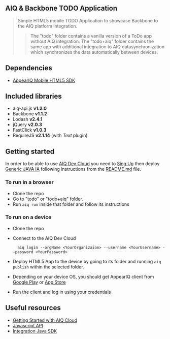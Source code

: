 AIQ & Backbone TODO Application
-------------------------------
> Simple HTML5 mobile TODO Application to showcase Backbone to the AIQ platform integration. 
>> The "todo" folder contains a vanilla version of a ToDo app without AIQ integration.
>> The "todo+aiq" folder contains the same app with additional integration to AIQ datasynchronization which synchronizes the data automatically between devices.



## Dependencies
* [AppearIQ Mobile HTML5 SDK](https://www.npmjs.org/package/aiq)

## Included libraries
* aiq-api.js **v1.2.0**
* Backbone **v1.1.2**
* Lodash **v2.4.1**
* jQuery **v2.0.3**
* FastClick **v1.0.3**
* RequireJS **v2.1.14** (with _Text_ plugin)

## Getting started
In order to be able to use [AIQ Dev Cloud](https://www.appeariq.com/content/welcome-appear-iq) you need to [Sing Up](https://www.appeariq.com/sign-up) then deploy [Generic JAVA IA](https://github.com/appear/generic-integration-adapter) following instructions from the [README.md](https://github.com/appear/generic-integration-adapter/blob/master/README.md) file.

### To run in a browser
* Clone the repo
* Go to "todo" or "todo+aiq" folder.
* Run `aiq run` inside that folder and follow its instructions

### To run on a device
* Clone the repo
* Connect to the AIQ Dev Cloud

        aiq login --orgName <YourOrganizaion> --username <YourUsername> --password <YourPassword>

* Deploy HTML5 App to the device by going to its folder and running `aiq publish` within the selected folder.
* Depending on your device OS, you should get AppearIQ client from [Google Play](https://play.google.com/store/apps/details?id=com.appearnetworks.appeardev) or [App Store](https://itunes.apple.com/us/app/appear-for-developers/id627420742?mt=8)
* Run the client and log in using your credentials

## Useful resources
* [Getting Started with AIQ Cloud](https://www.appeariq.com/content/getting-started)
* [Javascript API](https://www.appeariq.com/content/aiq-javascript-api)
* [Integration Java SDK](https://www.appeariq.com/content/integration-java-sdk)
